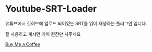 # Youtube-SRT-Loader
유튜브에서 깃허브에 업로드 되어있는 SRT를 읽어 재생하는 플러그인 입니다.

잘 사용하고 계시면 커피 한잔만 사주세요

[Buy Me a Coffee](https://buymeacoffee.com/TinyUD)
